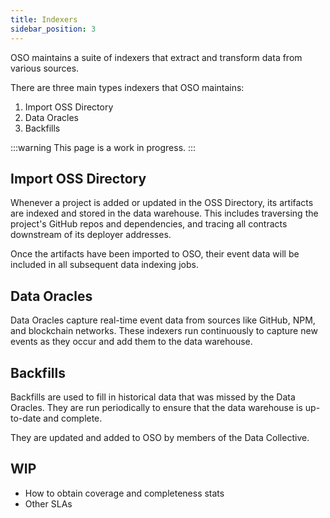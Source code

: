 ```yaml
---
title: Indexers
sidebar_position: 3
---
```


OSO maintains a suite of indexers that extract and transform data from various sources.

There are three main types indexers that OSO maintains:

1. Import OSS Directory
2. Data Oracles
3. Backfills

:::warning
This page is a work in progress.
:::

## Import OSS Directory

Whenever a project is added or updated in the OSS Directory, its artifacts are indexed and stored in the data warehouse. This includes traversing the project's GitHub repos and dependencies, and tracing all contracts downstream of its deployer addresses.

Once the artifacts have been imported to OSO, their event data will be included in all subsequent data indexing jobs.

## Data Oracles

Data Oracles capture real-time event data from sources like GitHub, NPM, and blockchain networks. These indexers run continuously to capture new events as they occur and add them to the data warehouse.

## Backfills

Backfills are used to fill in historical data that was missed by the Data Oracles. They are run periodically to ensure that the data warehouse is up-to-date and complete.

They are updated and added to OSO by members of the Data Collective.

## WIP

- How to obtain coverage and completeness stats
- Other SLAs
